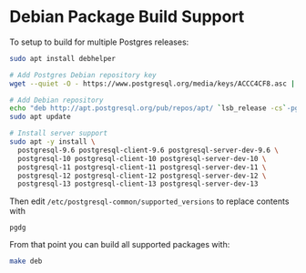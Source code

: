 # Debian Package Build Support

To setup to build for multiple Postgres releases:

```sh
sudo apt install debhelper

# Add Postgres Debian repository key
wget --quiet -O - https://www.postgresql.org/media/keys/ACCC4CF8.asc | sudo apt-key add -

# Add Debian repository
echo "deb http://apt.postgresql.org/pub/repos/apt/ `lsb_release -cs`-pgdg main" |sudo tee  /etc/apt/sources.list.d/pgdg.list
sudo apt update

# Install server support
sudo apt -y install \
  postgresql-9.6 postgresql-client-9.6 postgresql-server-dev-9.6 \
  postgresql-10 postgresql-client-10 postgresql-server-dev-10 \
  postgresql-11 postgresql-client-11 postgresql-server-dev-11 \
  postgresql-12 postgresql-client-12 postgresql-server-dev-12 \
  postgresql-13 postgresql-client-13 postgresql-server-dev-13
```

Then edit `/etc/postgresql-common/supported_versions` to replace contents with

```
pgdg
``` 

From that point you can build all supported packages with:

```sh
make deb
```
